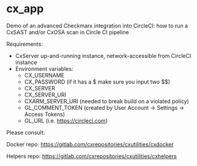 # cx_app

Demo of an advanced Checkmarx integration into CircleCI: how to run a CxSAST and/or CxOSA scan in Circle CI pipeline

Requirements: 
- CxServer up-and-running instance, network-accessible from CircleCI instance 
- Environment variables:
    - CX_USERNAME
    - CX_PASSWORD (if it has a $ make sure you input two $$)
    - CX_SERVER
    - CX_SERVER_URI
    - CXARM_SERVER_URI (needed to break build on a violated policy)
    - GL_COMMENT_TOKEN (created by User Account -> Settings -> Access Tokens)
    - GL_URL (i.e. https://circleci.com)


Please consult:

Docker repo: https://gitlab.com/cxrepositories/cxutilities/cxdocker

Helpers repo: https://gitlab.com/cxrepositories/cxutilities/cxhelpers


